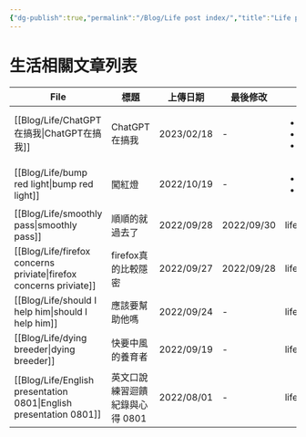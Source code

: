 ```yaml
---
{"dg-publish":true,"permalink":"/Blog/Life post index/","title":"Life post index","tags":["blog"]}
---
```



# 生活相關文章列表

| File                                                                  | 標題                 | 上傳日期       | 最後修改       | 類別                                                   |
| --------------------------------------------------------------------- | ------------------ | ---------- | ---------- | ---------------------------------------------------- |
| [[Blog/Life/ChatGPT在搞我\|ChatGPT在搞我]]                               | ChatGPT在搞我         | 2023/02/18 | \-         | <ul><li>blog</li><li>research</li><li>life</li></ul> |
| [[Blog/Life/bump red light\|bump red light]]                       | 闖紅燈                | 2022/10/19 | \-         | <ul><li>blog</li><li>life</li></ul>                  |
| [[Blog/Life/smoothly pass\|smoothly pass]]                         | 順順的就過去了            | 2022/09/28 | 2022/09/30 | life                                                 |
| [[Blog/Life/firefox concerns priviate\|firefox concerns priviate]] | firefox真的比較隱密      | 2022/09/27 | 2022/09/28 | life                                                 |
| [[Blog/Life/should I help him\|should I help him]]                 | 應該要幫助他嗎            | 2022/09/24 | \-         | life                                                 |
| [[Blog/Life/dying breeder\|dying breeder]]                         | 快要中風的養育者           | 2022/09/19 | \-         | life                                                 |
| [[Blog/Life/English presentation 0801\|English presentation 0801]] | 英文口說練習迴饋紀錄與心得 0801 | 2022/08/01 | \-         | life                                                 |
